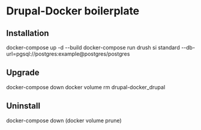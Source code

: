 # Drupal-Docker boilerplate

## Installation

docker-compose up -d --build
docker-compose run drush si standard --db-url=pgsql://postgres:example@postgres/postgres

## Upgrade

docker-compose down
docker volume rm drupal-docker_drupal

## Uninstall

docker-compose down
(docker volume prune)